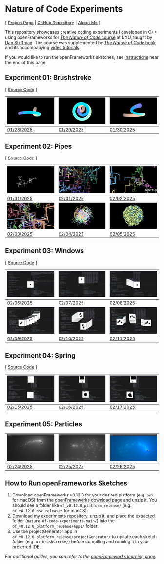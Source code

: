 # Nature of Code Experiments

[ [Project Page](https://jackbdu.com/nature-of-code-experiments/) \| [GitHub Repository](https://github.com/jackbdu/nature-of-code-experiments/) \| [About Me](https://jackbdu.com/about/) ]

This repository showcases creative coding experiments I developed in C++ using openFrameworks for [_The Nature of Code_ course](https://github.com/nature-of-code/noc-syllabus-s25) at NYU, taught by [Dan Shiffman](https://thecodingtrain.com/about). The course was supplemented by [_The Nature of Code_ book](https://natureofcode.com/) and its accompanying [video tutorials](https://thecodingtrain.com/tracks/the-nature-of-code-2).

If you would like to run the openFrameworks sketches, see [instructions](#how-to-run-openframeworks-sketches) near the end of this page.

## Experiment 01: Brushstroke

[ [Source Code](https://github.com/jackbdu/nature-of-code-experiments/tree/main/01-brushstroke/src) ]

| ![](assets/20250128-daily-experiment-colorful-noise-walk-1080p-frame-0001024.png) | ![](assets/20250129-daily-experiment-colorful-spiral-noise-ribbon-1080p-frame-0000048.png) | ![](assets/20250130-daily-experiment-colorful-brushstroke-simplex-noise-1080p@60fps-still.png) |
| --------------------------------------------------------------------------------- | ------------------------------------------------------------------------------------------ | ---------------------------------------------------------------------------------------------- |
| [01/28/2025](https://www.instagram.com/p/DFZj0vcuX0-/)                            | [01/29/2025](https://www.instagram.com/p/DFcIGe-xZjq/)                                     | [01/30/2025](https://www.instagram.com/p/DFeanW4Mh87/)                                         |

## Experiment 02: Pipes

[ [Source Code](https://github.com/jackbdu/nature-of-code-experiments/tree/main/02-pipes/src) ]

| ![](assets/20250131-daily-experiment-random-walk-3d-pipes-1080p-frame-0000993.png)       | ![](assets/20250201-daily-experiment-random-walk-3d-pipes-colorful-1080p-frame-0000616.png)      | ![](assets/20250202-daily-experiment-random-walk-3d-pipes-improved-1080p-frame-0002978.png)                  |
| ---------------------------------------------------------------------------------------- | ------------------------------------------------------------------------------------------------ | ------------------------------------------------------------------------------------------------------------ |
| [01/31/2025](https://www.instagram.com/p/DFjJCMAsusW/)                                   | [02/01/2025](https://www.instagram.com/p/DFk99tixlxG/)                                           | [02/02/2025](https://www.instagram.com/p/DFmW8UEssqc/)                                                       |
| ![](assets/20250203-daily-experiment-random-walk-pipes-rotation-1080p-frame-0003422.png) | ![](assets/20250204-daily-experiment-random-walk-pipes-forming-a-sphere-1080p-frame-0002472.png) | ![](assets/20250205-daily-experiment-random-walk-pipes-forming-a-sphere-fewer-pipes-1080p-frame-0003267.png) |
| [02/03/2025](https://www.instagram.com/p/DFoIg94xBFy/?img_index=1)                       | [02/04/2025](https://www.instagram.com/p/DFrQgleskNC/)                                           | [02/05/2025](https://www.instagram.com/p/DFuHslEsNso/)                                                       |

## Experiment 03: Windows

[ [Source Code](https://github.com/jackbdu/nature-of-code-experiments/tree/main/03-windows/src) ]

| ![](assets/20250206-daily-experiment-window-bouncing-around-1080p-frame-1.png)     | ![](assets/20250207-daily-experiment-bouncing-window-with-gravity-1080p-frame-5.png) | ![](assets/20250208-daily-experiment-bouncing-window-with-trace-1080p-frame-3.png)    |
| ---------------------------------------------------------------------------------- | ------------------------------------------------------------------------------------ | ------------------------------------------------------------------------------------- |
| [02/06/2025](https://www.instagram.com/p/DFzPxnZsLVy)                              | [02/07/2025](https://www.instagram.com/p/DF0nXzbxmJd/)                               | [02/08/2025](https://www.instagram.com/p/DF2HbmKx9lN/)                                |
| ![](assets/20250209-daily-experiment-window-attracted-to-cursor-1080p-frame-4.png) | ![](assets/20250210-daily-experiment-two-bodies-trailing-windows-1080p-frame-3.png)  | ![](assets/20250211-daily-experiment-three-bodies-trailing-windows-1080p-frame-5.png) |
| [02/09/2025](https://www.instagram.com/p/DF4WiEhs_yw/)                             | [02/10/2025](https://www.instagram.com/p/DF6iVx5MUPm/)                               | [02/11/2025](https://www.instagram.com/p/DF8VawWR6Nu/)                                |

## Experiment 04: Spring

[ [Source Code](https://github.com/jackbdu/nature-of-code-experiments/tree/main/04-spring/src) ]

| ![](assets/20250215-daily-experiment-springy-window-1080p-frame-4.png) | ![](assets/20250216-daily-experiment-springy-window-visualized-1080p-frame-5.png) | ![](assets/20250217-daily-experiment-springy-window-with-trailing-visual-1080p-frame-2.png) |
| ---------------------------------------------------------------------- | --------------------------------------------------------------------------------- | ------------------------------------------------------------------------------------------- |
| [02/15/2025](https://www.instagram.com/p/DGKsRSquqq0/)                 | [02/16/2025](https://www.instagram.com/p/DGMDSBhR22f/)                            | [02/17/2025](https://www.instagram.com/p/DGM_BOKsSyq/)                                      |

## Experiment 05: Particles

| ![](assets/20250224-daily-experiment-glowing-particles-1080p-frame-2.png) | ![](assets/20250225-daily-experiment-blinking-particles-1080p-frame-4.png) | ![](assets/20250226-daily-experiment-colorful-particles-1080p-frame-4.png) |
| ------------------------------------------------------------------------- | -------------------------------------------------------------------------- | -------------------------------------------------------------------------- |
| [02/24/2025](https://www.instagram.com/p/DGhHe69MOUn/)                    | [02/25/2025](https://www.instagram.com/p/DGiIdbyxff4/)                     | [02/26/2025](https://www.instagram.com/p/DGkeiZfx4vN/)                     |

## How to Run openFrameworks Sketches

1. Download openFrameworks v0.12.0 for your desired platform (e.g. `osx` for macOS) from the [openFrameworks download page](https://openframeworks.cc/download/) and unzip it. You should see a folder like `of_v0.12.0_platform_release/` (e.g. `of_v0.12.0_osx_release/` for macOS).
2. [Download my experiments repository](https://github.com/jackbdu/nature-of-code-experiments/archive/refs/heads/main.zip), unzip it, and place the extracted folder (`nature-of-code-experiments-main/`) into the `of_v0.12.0_platform_release/apps/` folder.
3. Use the projectGenerator app in `of_v0.12.0_platform_release/projectGenerator/` to update each sketch folder (e.g. `01_brushstroke/`) before compiling and running it in your preferred IDE.

_For additional guides, you can refer to the [openFrameworks learning page](https://openframeworks.cc/learning/)._

